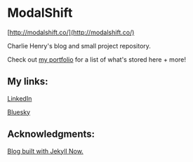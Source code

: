 # ModalShift

[http://modalshift.co/](http://modalshift.co/)

Charlie Henry's blog and small project repository.

Check out [my portfolio](http://modalshift.co/portfolio/) for a list of what's stored here + more!

## My links:

[LinkedIn](https://www.linkedin.com/in/charlie-henry/)

[Bluesky](https://bsky.app/profile/modalshift.co)


## Acknowledgments: 

[Blog built with Jekyll Now.](https://github.com/barryclark/jekyll-now)
